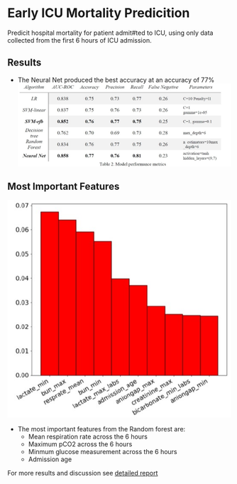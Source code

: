 # Early ICU Mortality Predicition #
Predicit hospital mortality for patient admit#ted to ICU, using only data collected from the first 6 hours of ICU admission.

## Results ##
- The Neural Net produced the best accuracy at an accuracy of 77%
![Alt text](/report_and_images/Model_results.jpg?raw=true )

## Most Important Features ##
![Alt text](/report_and_images/feature_importance.jpg?raw=true "Feature Importance as Identified by RF")
- The most important features from the Random forest are:
  - Mean respiration rate across the 6 hours
  - Maximum pCO2 across the 6 hours
  - Minmum glucose measurement across the 6 hours
  - Admission age

For more results and discussion see [detailed report](/report_and_images/Report.pdf "see detailed report")
